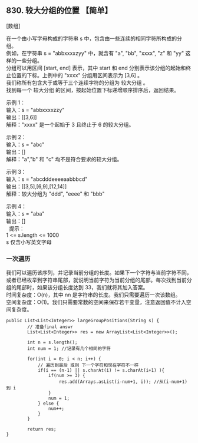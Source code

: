 ## 830. 较大分组的位置 【简单】       
[数组]      

在一个由小写字母构成的字符串 s 中，包含由一些连续的相同字符所构成的分组。     
例如，在字符串 s = "abbxxxxzyy" 中，就含有 "a", "bb", "xxxx", "z" 和 "yy" 这样的一些分组。    
分组可以用区间 [start, end] 表示，其中 start 和 end 分别表示该分组的起始和终止位置的下标。上例中的 "xxxx" 分组用区间表示为 [3,6] 。     
我们称所有包含大于或等于三个连续字符的分组为 较大分组 。    
找到每一个 较大分组 的区间，按起始位置下标递增顺序排序后，返回结果。     

示例 1：     
输入：s = "abbxxxxzzy"      
输出：[[3,6]]    
解释："xxxx" 是一个起始于 3 且终止于 6 的较大分组。      

示例 2：      
输入：s = "abc"      
输出：[]      
解释："a","b" 和 "c" 均不是符合要求的较大分组。        

示例 3：    
输入：s = "abcdddeeeeaabbbcd"       
输出：[[3,5],[6,9],[12,14]]       
解释：较大分组为 "ddd", "eeee" 和 "bbb"      

示例 4：    
输入：s = "aba"    
输出：[]      
 
提示：     
1 <= s.length <= 1000     
s 仅含小写英文字母      

### 一次遍历     
我们可以遍历该序列，并记录当前分组的长度。如果下一个字符与当前字符不同，或者已经枚举到字符串尾部，就说明当前字符为当前分组的尾部。每次找到当前分组的尾部时，如果该分组长度达到 33，我们就将其加入答案。         
时间复杂度：O(n)，其中 nn 是字符串的长度。我们只需要遍历一次该数组。                   
空间复杂度：O(1)。我们只需要常数的空间来保存若干变量，注意返回值不计入空间复杂度。           
```
public List<List<Integer>> largeGroupPositions(String s) {
        // 准备final answr
        List<List<Integer>> res = new ArrayList<List<Integer>>();

        int n = s.length();
        int num = 1; //记录有几个相同的字符

        for(int i = 0; i < n; i++) {
            // 遍历到最后 或则 下一个字符和现在字符不一样
            if(i == (n-1) || s.charAt(i) != s.charAt(i+1) ){
                if(num >= 3) {
                    res.add(Arrays.asList(i-num+1, i)); //从(i-num+1) 到 i
                }
                num = 1;
            } else {
                num++;
            }
        }

        return res;
}
```































